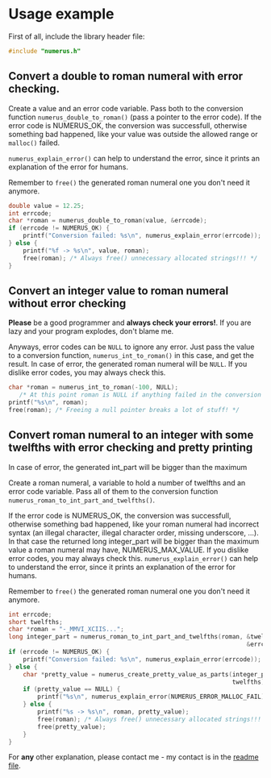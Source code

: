 # Usage example #

First of all, include the library header file:

```C
#include "numerus.h"
```

Convert a double to roman numeral with error checking.
-------------------------------------------------------------------------------

Create a value and an error code variable. Pass both to the conversion function
`numerus_double_to_roman()` (pass a pointer to the error code). If the error 
code is NUMERUS_OK, the conversion was successfull, otherwise something bad 
happened, like your value was outside the allowed range or `malloc()` failed.

`numerus_explain_error()` can help to understand the error, since it prints
an explanation of the error for humans.

Remember to `free()` the generated roman numeral one you don't need it anymore.

```C
double value = 12.25;
int errcode;
char *roman = numerus_double_to_roman(value, &errcode);
if (errcode != NUMERUS_OK) {
    printf("Conversion failed: %s\n", numerus_explain_error(errcode));
} else {
    printf("%f -> %s\n", value, roman);
    free(roman); /* Always free() unnecessary allocated strings!!! */
}
```


Convert an integer value to roman numeral without error checking
-------------------------------------------------------------------------------
**Please** be a good programmer and **always check your errors!**. If you are
lazy and your program explodes, don't blame me.

Anyways, error codes can be `NULL` to ignore any error. Just pass the value to a
conversion function, `numerus_int_to_roman()` in this case, and get the result.
In case of error, the generated roman numeral will be `NULL`. If you dislike 
error codes, you may always check this.

```C
char *roman = numerus_int_to_roman(-100, NULL);
   /* At this point roman is NULL if anything failed in the conversion */
printf("%s\n", roman);
free(roman); /* Freeing a null pointer breaks a lot of stuff! */
```


Convert roman numeral to an integer with some twelfths with error checking and pretty printing
-------------------------------------------------------------------------------

In case of error, the generated int_part will be bigger than the maximum 
 
Create a roman numeral, a variable to hold a number of twelfths and an error 
code variable. Pass all of them to the conversion function
`numerus_roman_to_int_part_and_twelfths()`.

If the error code is NUMERUS_OK, the conversion was successfull, otherwise 
something bad happened, like your roman numeral had incorrect syntax (an illegal
character, illegal character order, missing underscore, ...). In that case the 
returned long integer_part will be bigger than the maximum value a roman numeral
may have, NUMERUS_MAX_VALUE. If you dislike error codes, you may always check 
this. `numerus_explain_error()` can help to understand the error, since it 
prints an explanation of the error for humans.

Remember to `free()` the generated roman numeral one you don't need it anymore.
 
```C
int errcode;
short twelfths;
char *roman = "-_MMVI_XCIIS...";
long integer_part = numerus_roman_to_int_part_and_twelfths(roman, &twelfths, 
                                                                  &errcode);
if (errcode != NUMERUS_OK) {
    printf("Conversion failed: %s\n", numerus_explain_error(errcode));
} else {
    char *pretty_value = numerus_create_pretty_value_as_parts(integer_part, 
                                                              twelfths);
    if (pretty_value == NULL) {
        printf("%s\n", numerus_explain_error(NUMERUS_ERROR_MALLOC_FAIL));
    } else {
        printf("%s -> %s\n", roman, pretty_value);
        free(roman); /* Always free() unnecessary allocated strings!!! */
        free(pretty_value);
    }
}
```
For **any** other explanation, please contact me - my contact is in the 
[readme file](http://thematjaz.github.io/Numerus/).
